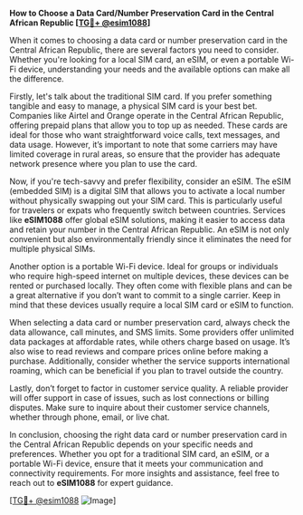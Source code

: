 **How to Choose a Data Card/Number Preservation Card in the Central African Republic [[TG💪+ @esim1088](https://t.me/s/esim1088)]**

When it comes to choosing a data card or number preservation card in the Central African Republic, there are several factors you need to consider. Whether you're looking for a local SIM card, an eSIM, or even a portable Wi-Fi device, understanding your needs and the available options can make all the difference.

Firstly, let's talk about the traditional SIM card. If you prefer something tangible and easy to manage, a physical SIM card is your best bet. Companies like Airtel and Orange operate in the Central African Republic, offering prepaid plans that allow you to top up as needed. These cards are ideal for those who want straightforward voice calls, text messages, and data usage. However, it’s important to note that some carriers may have limited coverage in rural areas, so ensure that the provider has adequate network presence where you plan to use the card.

Now, if you're tech-savvy and prefer flexibility, consider an eSIM. The eSIM (embedded SIM) is a digital SIM that allows you to activate a local number without physically swapping out your SIM card. This is particularly useful for travelers or expats who frequently switch between countries. Services like **eSIM1088** offer global eSIM solutions, making it easier to access data and retain your number in the Central African Republic. An eSIM is not only convenient but also environmentally friendly since it eliminates the need for multiple physical SIMs.

Another option is a portable Wi-Fi device. Ideal for groups or individuals who require high-speed internet on multiple devices, these devices can be rented or purchased locally. They often come with flexible plans and can be a great alternative if you don’t want to commit to a single carrier. Keep in mind that these devices usually require a local SIM card or eSIM to function.

When selecting a data card or number preservation card, always check the data allowance, call minutes, and SMS limits. Some providers offer unlimited data packages at affordable rates, while others charge based on usage. It’s also wise to read reviews and compare prices online before making a purchase. Additionally, consider whether the service supports international roaming, which can be beneficial if you plan to travel outside the country.

Lastly, don’t forget to factor in customer service quality. A reliable provider will offer support in case of issues, such as lost connections or billing disputes. Make sure to inquire about their customer service channels, whether through phone, email, or live chat.

In conclusion, choosing the right data card or number preservation card in the Central African Republic depends on your specific needs and preferences. Whether you opt for a traditional SIM card, an eSIM, or a portable Wi-Fi device, ensure that it meets your communication and connectivity requirements. For more insights and assistance, feel free to reach out to **eSIM1088** for expert guidance. 

[[TG💪+ @esim1088](https://t.me/s/esim1088) ![Image](https://i.postimg.cc/Y0z9fWf4/image.png)]